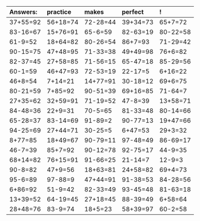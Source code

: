 | Answers: | practice | makes | perfect | ! |
| :--- | :--- | :--- | :--- | :--- |
| 37+55=92 | 56+18=74 | 72-28=44 | 39+34=73 | 65+7=72 | 
| 83-16=67 | 15+76=91 | 65-6=59 | 82-63=19 | 80-22=58 | 
| 61-9=52 | 18+64=82 | 80-26=54 | 86+7=93 | 71-29=42 | 
| 90-15=75 | 47+48=95 | 71-33=38 | 49+49=98 | 76+6=82 | 
| 82-37=45 | 27+58=85 | 71-56=15 | 65-47=18 | 85-29=56 | 
| 60-1=59 | 46+47=93 | 72-53=19 | 22-17=5 | 6+16=22 | 
| 46+8=54 | 7+14=21 | 14+77=91 | 30-18=12 | 69+6=75 | 
| 80-21=59 | 7+85=92 | 90-51=39 | 69+16=85 | 71-64=7 | 
| 27+35=62 | 32+59=91 | 71-19=52 | 47-8=39 | 13+58=71 | 
| 84-48=36 | 22+9=31 | 70-5=65 | 81-33=48 | 80-14=66 | 
| 65-28=37 | 83-14=69 | 91-89=2 | 90-77=13 | 19+47=66 | 
| 94-25=69 | 27+44=71 | 30-25=5 | 6+47=53 | 29+3=32 | 
| 8+77=85 | 18+49=67 | 90-79=11 | 97-48=49 | 86-69=17 | 
| 46-7=39 | 85+7=92 | 90-12=78 | 92-75=17 | 44-9=35 | 
| 68+14=82 | 76+15=91 | 91-66=25 | 21-14=7 | 12-9=3 | 
| 90-8=82 | 47+9=56 | 18+63=81 | 24+58=82 | 69+4=73 | 
| 95-6=89 | 97-88=9 | 47+44=91 | 91-38=53 | 84-28=56 | 
| 6+86=92 | 51-9=42 | 82-33=49 | 93-45=48 | 81-63=18 | 
| 13+39=52 | 64-19=45 | 27+18=45 | 88-39=49 | 6+58=64 | 
| 28+48=76 | 83-9=74 | 18+5=23 | 58+39=97 | 60-2=58 | 
